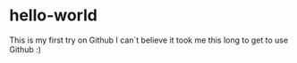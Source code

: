 hello-world
===========

This is my first try on Github
I can´t believe it took me this long to get to use Github :)
